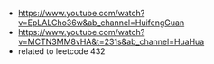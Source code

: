 - https://www.youtube.com/watch?v=EpLALCho36w&ab_channel=HuifengGuan
- https://www.youtube.com/watch?v=MCTN3MM8vHA&t=231s&ab_channel=HuaHua
- related to leetcode 432
